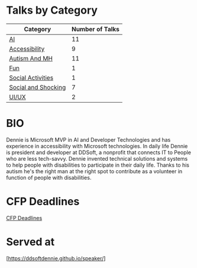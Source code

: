 # Talks by Category


| Category             | Number of Talks |
|----------------------|-----------------|
| [AI](AI/AI.md)       | 11              |
| [Accessibility](Accessibility/Accessibility.md) | 9 |
| [Autism And MH](AutismAndMH/AutismAndMH.md) | 11 |
| [Fun](Fun/Fun.md)    | 1               |
| [Social Activities](SocialActivities/SocialActivities.md) | 1 |
| [Social and Shocking](SocialAndShocking/SocialAndShocking.md) | 7 |
| [UI/UX](UIUX/UIUX.md) | 2 |



# BIO

Dennie is Microsoft MVP in AI and Developer Technologies and has experience in accessibility with Microsoft technologies. In daily life Dennie is president and developer at DDSoft, a nonprofit that connects IT to People who are less tech-savvy. Dennie invented technical solutions and systems to help people with disabilities to participate in their daily life. Thanks to his autism he's the right man at the right spot to contribute as a volunteer in function of people with disabilities.

# CFP Deadlines

[CFP Deadlines](CFPDEADLINES.md)

# Served at

[https://ddsoftdennie.github.io/speaker/]
